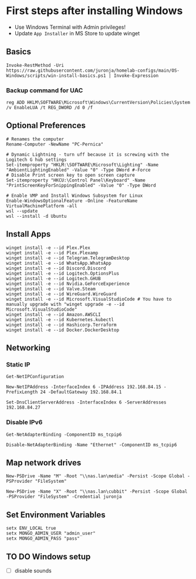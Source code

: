 # First steps after installing Windows

- Use Windows Terminal with Admin privileges!
- Update `App Installer` in MS Store to update winget

## Basics

```shell
Invoke-RestMethod -Uri https://raw.githubusercontent.com/juronja/homelab-configs/main/OS-Windows/scripts/win-install-basics.ps1 | Invoke-Expression

```

### Backup command for UAC

```shell
reg ADD HKLM\SOFTWARE\Microsoft\Windows\CurrentVersion\Policies\System /v EnableLUA /t REG_DWORD /d 0 /f
```

## Optional Preferences

```shell
# Renames the computer
Rename-Computer -NewName "PC-Pernica"

# Dynamic Lightning - turn uff because it is screwing with the Logitech G hub settings
Set-itemproperty "HKLM:\SOFTWARE\Microsoft\Lighting" -Name "AmbientLightingEnabled" -Value "0" -Type DWord #-Force
# Disable Print screen key to open screen capture
Set-itemproperty "HKCU:\Control Panel\Keyboard" -Name "PrintScreenKeyForSnippingEnabled" -Value "0" -Type DWord

# Enable VMP and Install Windows Subsystem for Linux
Enable-WindowsOptionalFeature -Online -FeatureName VirtualMachinePlatform -all
wsl --update
wsl --install -d Ubuntu
```

## Install Apps
```shell
winget install -e --id Plex.Plex
winget install -e --id Plex.Plexamp
winget install -e --id Telegram.TelegramDesktop
winget install -e --id WhatsApp.WhatsApp
winget install -e --id Discord.Discord
winget install -e --id Logitech.OptionsPlus
winget install -e --id Logitech.GHUB
winget install -e --id Nvidia.GeForceExperience
winget install -e --id Valve.Steam
winget install -e --id WireGuard.WireGuard
winget install -e --id Microsoft.VisualStudioCode # You have to manually upgrade with "winget upgrade -e --id Microsoft.VisualStudioCode"
winget install -e --id Amazon.AWSCLI
winget install -e --id Kubernetes.kubectl
winget install -e --id Hashicorp.Terraform
winget install -e --id Docker.DockerDesktop
```

## Networking

### Static IP

```shell
Get-NetIPConfiguration
```

```shell
New-NetIPAddress -InterfaceIndex 6 -IPAddress 192.168.84.15 -PrefixLength 24 -DefaultGateway 192.168.84.1
```

```shell
Set-DnsClientServerAddress -InterfaceIndex 6 -ServerAddresses 192.168.84.27

```

### Disable IPv6

```shell
Get-NetAdapterBinding -ComponentID ms_tcpip6
```

```shell
Disable-NetAdapterBinding -Name "Ethernet" -ComponentID ms_tcpip6 

```

## Map network drives
```shell
New-PSDrive -Name "M" -Root "\\nas.lan\media" -Persist -Scope Global -PSProvider "FileSystem"

New-PSDrive -Name "X" -Root "\\nas.lan\cubbit" -Persist -Scope Global -PSProvider "FileSystem" -Credential juronja

```

## Set Environment Variables

```shell
setx ENV_LOCAL true
setx MONGO_ADMIN_USER "admin_user"
setx MONGO_ADMIN_PASS "pass"

```

## TO DO Windows setup ##
- [ ] disable sounds

